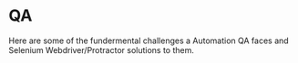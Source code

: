 # QA


Here are some of the fundermental challenges a Automation QA faces and Selenium Webdriver/Protractor solutions to them.
